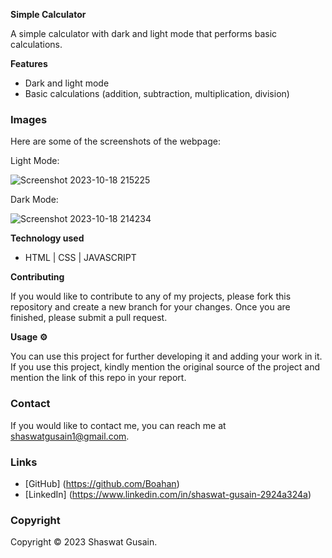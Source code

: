 **Simple Calculator**

A simple calculator with dark and light mode that performs basic calculations.

**Features**

* Dark and light mode
* Basic calculations (addition, subtraction, multiplication, division)

### Images

Here are some of the screenshots of the webpage:

Light Mode:

![Screenshot 2023-10-18 215225](https://github.com/Boahan/CODSOFT/assets/111555189/ab139c9d-92ae-4328-80b5-8e3bdfa72e9b)



Dark Mode:

![Screenshot 2023-10-18 214234](https://github.com/Boahan/CODSOFT/assets/111555189/33adc6dc-73f1-402f-b679-912d3209038a)





**Technology used**

* HTML | CSS | JAVASCRIPT

**Contributing**

If you would like to contribute to any of my projects, please fork this repository and create a new branch for your changes. Once you are finished, please submit a pull request.

**Usage ⚙️**

You can use this project for further developing it and adding your work in it. If you use this project, kindly mention the original source of the project and mention the link of this repo in your report.


### Contact

If you would like to contact me, you can reach me at shaswatgusain1@gmail.com.

### Links

* [GitHub] (https://github.com/Boahan)
* [LinkedIn] (https://www.linkedin.com/in/shaswat-gusain-2924a324a)

### Copyright

Copyright &copy; 2023 Shaswat Gusain.
